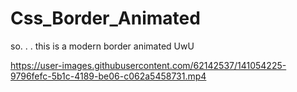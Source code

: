 # Css_Border_Animated
so. . .  this is a modern border animated UwU


https://user-images.githubusercontent.com/62142537/141054225-9796fefc-5b1c-4189-be06-c062a5458731.mp4

